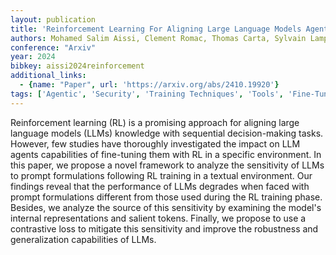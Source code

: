 ```yaml
---
layout: publication
title: 'Reinforcement Learning For Aligning Large Language Models Agents With Interactive Environments: Quantifying And Mitigating Prompt Overfitting'
authors: Mohamed Salim Aissi, Clement Romac, Thomas Carta, Sylvain Lamprier, Pierre-yves Oudeyer, Olivier Sigaud, Laure Soulier, Nicolas Thome
conference: "Arxiv"
year: 2024
bibkey: aissi2024reinforcement
additional_links:
  - {name: "Paper", url: 'https://arxiv.org/abs/2410.19920'}
tags: ['Agentic', 'Security', 'Training Techniques', 'Tools', 'Fine-Tuning', 'Prompting', 'Reinforcement Learning', 'Pretraining Methods']
---
```

Reinforcement learning (RL) is a promising approach for aligning large
language models (LLMs) knowledge with sequential decision-making tasks.
However, few studies have thoroughly investigated the impact on LLM agents
capabilities of fine-tuning them with RL in a specific environment. In this
paper, we propose a novel framework to analyze the sensitivity of LLMs to
prompt formulations following RL training in a textual environment. Our
findings reveal that the performance of LLMs degrades when faced with prompt
formulations different from those used during the RL training phase. Besides,
we analyze the source of this sensitivity by examining the model's internal
representations and salient tokens. Finally, we propose to use a contrastive
loss to mitigate this sensitivity and improve the robustness and generalization
capabilities of LLMs.
